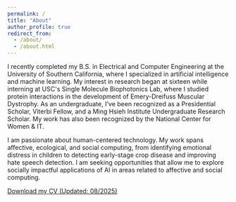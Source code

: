 ```yaml
---
permalink: /
title: "About"
author_profile: true
redirect_from: 
  - /about/
  - /about.html
---
```


I recently completed my B.S. in Electrical and Computer Engineering at the University of Southern California, where I specialized in artificial intelligence and machine learning. My interest in research began at sixteen while interning at USC's Single Molecule Biophotonics Lab, where I studied protein interactions in the development of Emery-Dreifuss Muscular Dystrophy. As an undergraduate, I've been recognized as a Presidential Scholar, Viterbi Fellow, and a Ming Hsieh Institute Undergraduate Research Scholar. My work has also been recognized by the National Center for Women & IT.

I am passionate about human-centered technology. My work spans affective, ecological, and social computing, from identifying emotional distress in children to detecting early-stage crop disease and improving hate speech detection. I am seeking opportunities that allow me to explore socially impactful applications of AI in areas related to affective and social computing.

[Download my CV (Updated: 08/2025)](../files/Angelly_Cabrera_CV.pdf)





